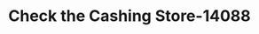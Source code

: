 ---
f_zip-code: 34471
f_state-code: FL
title: Check the Cashing Store-14088
f_phone: 352-861-4255
f_city-only: Ocala
f_address: 2606 Sw 19th Avenue Rd Ocala
f_location-unique-id: '14088'
slug: check-the-cashing-store-14088
updated-on: '2024-05-30T13:46:58.046Z'
created-on: '2024-05-30T13:36:59.803Z'
published-on: '2024-05-30T13:54:32.469Z'
f_city-state: cms/city/ocala-fl.md
f_company: cms/company/check-the-cashing-store.md
f_state: cms/state/florida.md
layout: '[payday-loan].html'
tags: payday-loan
---